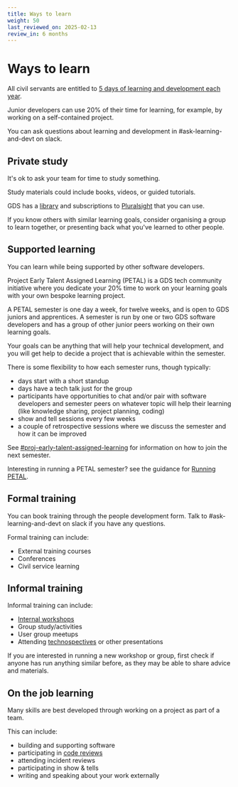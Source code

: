 ```yaml
---
title: Ways to learn
weight: 50
last_reviewed_on: 2025-02-13
review_in: 6 months
---
```


# Ways to learn

All civil servants are entitled to [5 days of learning and development each year](https://www.gov.uk/guidance/training-and-development-opportunities-in-the-the-civil-service).

Junior developers can use 20% of their time for learning, for example, by working on a self-contained project.

You can ask questions about learning and development in #ask-learning-and-devt on slack.

## Private study
It's ok to ask your team for time to study something.

Study materials could include books, videos, or guided tutorials.

GDS has a [library](https://gds-library.cloudapps.digital) and subscriptions to [Pluralsight](https://www.pluralsight.com/) that you can use.

If you know others with similar learning goals, consider organising a group to learn together, or presenting back what you've learned to other people.

## Supported learning

You can learn while being supported by other software developers.

Project Early Talent Assigned Learning (PETAL) is a GDS tech community initiative where you dedicate your 20% time to work on your learning goals with your own bespoke learning project.

A PETAL semester is one day a week, for twelve weeks, and is open to GDS juniors and apprentices. A semester is run by one or two GDS software developers and has a group of other junior peers working on their own learning goals.

Your goals can be anything that will help your technical development, and you will get help to decide a project that is achievable within the semester.

There is some flexibility to how each semester runs, though typically:

- days start with a short standup
- days have a tech talk just for the group
- participants have opportunities to chat and/or pair with software developers and semester peers on whatever topic will help their learning (like knowledge sharing, project planning, coding)
- show and tell sessions every few weeks
- a couple of retrospective sessions where we discuss the semester and how it can be improved

See [#proj-early-talent-assigned-learning](https://gds.slack.com/archives/C05599LTS0J) for information on how to join the next semester.

Interesting in running a PETAL semester? see the guidance for [Running PETAL](./running-petal.md).

## Formal training
You can book training through the people development form. Talk to #ask-learning-and-devt on slack if you have any questions.

Formal training can include:

- External training courses
- Conferences
- Civil service learning

## Informal training
Informal training can include:

- [Internal workshops](https://gdstechnology.blog.gov.uk/2016/08/09/our-web-security-workshop-for-gds-developers/)
- Group study/activities
- User group meetups
- Attending [technospectives](https://trello.com/b/0T7BR3gT/technospectives) or other presentations

If you are interested in running a new workshop or group, first check if anyone has run anything similar before, as they may be able to share advice and materials.

## On the job learning

Many skills are best developed through working on a project as part of a team.

This can include:

- building and supporting software
- participating in [code reviews](/resources/other/code-reviews.html.md)
- attending incident reviews
- participating in show & tells
- writing and speaking about your work externally
